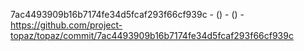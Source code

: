7ac4493909b16b7174fe34d5fcaf293f66cf939c -  () -  () - https://github.com/project-topaz/topaz/commit/7ac4493909b16b7174fe34d5fcaf293f66cf939c
